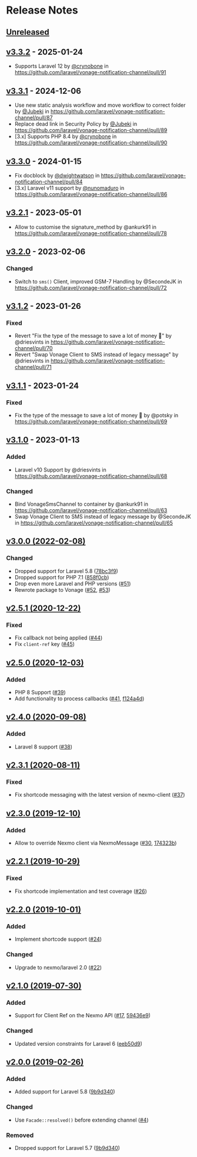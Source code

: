 # Release Notes

## [Unreleased](https://github.com/laravel/vonage-notification-channel/compare/v3.3.2...3.x)

## [v3.3.2](https://github.com/laravel/vonage-notification-channel/compare/v3.3.1...v3.3.2) - 2025-01-24

* Supports Laravel 12 by [@crynobone](https://github.com/crynobone) in https://github.com/laravel/vonage-notification-channel/pull/91

## [v3.3.1](https://github.com/laravel/vonage-notification-channel/compare/v3.3.0...v3.3.1) - 2024-12-06

* Use new static analysis workflow and move workflow to correct folder by [@Jubeki](https://github.com/Jubeki) in https://github.com/laravel/vonage-notification-channel/pull/87
* Replace dead link in Security Policy by [@Jubeki](https://github.com/Jubeki) in https://github.com/laravel/vonage-notification-channel/pull/89
* [3.x] Supports PHP 8.4 by [@crynobone](https://github.com/crynobone) in https://github.com/laravel/vonage-notification-channel/pull/90

## [v3.3.0](https://github.com/laravel/vonage-notification-channel/compare/v3.2.1...v3.3.0) - 2024-01-15

* Fix docblock by [@dwightwatson](https://github.com/dwightwatson) in https://github.com/laravel/vonage-notification-channel/pull/84
* [3.x] Laravel v11 support by [@nunomaduro](https://github.com/nunomaduro) in https://github.com/laravel/vonage-notification-channel/pull/86

## [v3.2.1](https://github.com/laravel/vonage-notification-channel/compare/v3.2.0...v3.2.1) - 2023-05-01

- Allow to customise the signature_method by @ankurk91 in https://github.com/laravel/vonage-notification-channel/pull/78

## [v3.2.0](https://github.com/laravel/vonage-notification-channel/compare/v3.1.2...v3.2.0) - 2023-02-06

### Changed

- Switch to `sms()` Client, improved GSM-7 Handling by @SecondeJK in https://github.com/laravel/vonage-notification-channel/pull/72

## [v3.1.2](https://github.com/laravel/vonage-notification-channel/compare/v3.1.1...v3.1.2) - 2023-01-26

### Fixed

- Revert "Fix the type of the message to save a lot of money 💸" by @driesvints in https://github.com/laravel/vonage-notification-channel/pull/70
- Revert "Swap Vonage Client to SMS instead of legacy message" by @driesvints in https://github.com/laravel/vonage-notification-channel/pull/71

## [v3.1.1](https://github.com/laravel/vonage-notification-channel/compare/v3.1.0...v3.1.1) - 2023-01-24

### Fixed

- Fix the type of the message to save a lot of money 💸 by @potsky in https://github.com/laravel/vonage-notification-channel/pull/69

## [v3.1.0](https://github.com/laravel/vonage-notification-channel/compare/v3.0.0...v3.1.0) - 2023-01-13

### Added

- Laravel v10 Support by @driesvints in https://github.com/laravel/vonage-notification-channel/pull/68

### Changed

- Bind VonageSmsChannel to container by @ankurk91 in https://github.com/laravel/vonage-notification-channel/pull/63
- Swap Vonage Client to SMS instead of legacy message by @SecondeJK in https://github.com/laravel/vonage-notification-channel/pull/65

## [v3.0.0 (2022-02-08)](https://github.com/laravel/vonage-notification-channel/compare/v2.5.1...v3.0.0)

### Changed

- Dropped support for Laravel 5.8 ([78bc3f9](https://github.com/laravel/vonage-notification-channel/commit/78bc3f92091f7cd38cdb27de1df845d12f263f24))
- Dropped support for PHP 7.1 ([858f0cb](https://github.com/laravel/vonage-notification-channel/commit/858f0cb55c5a3bea671c10f7737926c8c8ffee2c))
- Drop even more Laravel and PHP versions ([#51](https://github.com/laravel/nexmo-notification-channel/pull/51))
- Rewrote package to Vonage ([#52](https://github.com/laravel/nexmo-notification-channel/pull/52), [#53](https://github.com/laravel/nexmo-notification-channel/pull/53))

## [v2.5.1 (2020-12-22)](https://github.com/laravel/vonage-notification-channel/compare/v2.5.0...v2.5.1)

### Fixed

- Fix callback not being applied ([#44](https://github.com/laravel/vonage-notification-channel/pull/44))
- Fix `client-ref` key ([#45](https://github.com/laravel/vonage-notification-channel/pull/45))

## [v2.5.0 (2020-12-03)](https://github.com/laravel/vonage-notification-channel/compare/v2.4.0...v2.5.0)

### Added

- PHP 8 Support ([#39](https://github.com/laravel/vonage-notification-channel/pull/39))
- Add functionality to process callbacks ([#41](https://github.com/laravel/vonage-notification-channel/pull/41), [f124a4d](https://github.com/laravel/vonage-notification-channel/commit/f124a4db6a7824251aa065d83389995745805bc0))

## [v2.4.0 (2020-09-08)](https://github.com/laravel/vonage-notification-channel/compare/v2.3.1...v2.4.0)

### Added

- Laravel 8 support ([#38](https://github.com/laravel/vonage-notification-channel/pull/38))

## [v2.3.1 (2020-08-11)](https://github.com/laravel/vonage-notification-channel/compare/v2.3.0...v2.3.1)

### Fixed

- Fix shortcode messaging with the latest version of nexmo-client ([#37](https://github.com/laravel/vonage-notification-channel/pull/37))

## [v2.3.0 (2019-12-10)](https://github.com/laravel/vonage-notification-channel/compare/v2.2.1...v2.3.0)

### Added

- Allow to override Nexmo client via NexmoMessage ([#30](https://github.com/laravel/vonage-notification-channel/pull/30), [174323b](https://github.com/laravel/vonage-notification-channel/commit/174323b32e0c2e8881e8dc96702be782e3e49637))

## [v2.2.1 (2019-10-29)](https://github.com/laravel/vonage-notification-channel/compare/v2.2.0...v2.2.1)

### Fixed

- Fix shortcode implementation and test coverage ([#26](https://github.com/laravel/vonage-notification-channel/pull/26))

## [v2.2.0 (2019-10-01)](https://github.com/laravel/vonage-notification-channel/compare/v2.1.0...v2.2.0)

### Added

- Implement shortcode support ([#24](https://github.com/laravel/vonage-notification-channel/pull/24))

### Changed

- Upgrade to nexmo/laravel 2.0 ([#22](https://github.com/laravel/vonage-notification-channel/pull/22))

## [v2.1.0 (2019-07-30)](https://github.com/laravel/vonage-notification-channel/compare/v2.0.0...v2.1.0)

### Added

- Support for Client Ref on the Nexmo API ([#17](https://github.com/laravel/vonage-notification-channel/pull/17), [59436e9](https://github.com/laravel/vonage-notification-channel/commit/59436e9260a91669a4cde12aeb2ea7026e76181c))

### Changed

- Updated version constraints for Laravel 6 ([eeb50d9](https://github.com/laravel/vonage-notification-channel/commit/eeb50d991aa0442578c1c6f3c66920d32853692c))

## [v2.0.0 (2019-02-26)](https://github.com/laravel/vonage-notification-channel/compare/v1.0.1...v2.0.0)

### Added

- Added support for Laravel 5.8 ([9b9d340](https://github.com/laravel/vonage-notification-channel/commit/9b9d34093654501faaf975565ab290527fbdd925))

### Changed

- Use `Facade::resolved()` before extending channel ([#4](https://github.com/laravel/vonage-notification-channel/pull/4))

### Removed

- Dropped support for Laravel 5.7 ([9b9d340](https://github.com/laravel/vonage-notification-channel/commit/9b9d34093654501faaf975565ab290527fbdd925))
